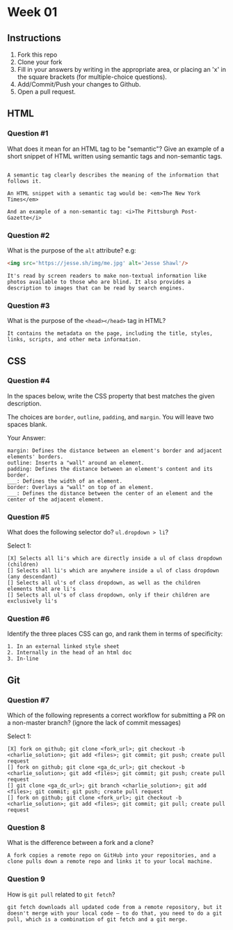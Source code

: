 # Week 01

## Instructions

1. Fork this repo
2. Clone your fork
3. Fill in your answers by writing in the appropriate area, or placing an 'x' in
the square brackets (for multiple-choice questions).
4. Add/Commit/Push your changes to Github.
5. Open a pull request.

## HTML

### Question #1

What does it mean for an HTML tag to be "semantic"? Give an example of a short snippet of HTML written using semantic tags and non-semantic tags.

```text

A semantic tag clearly describes the meaning of the information that follows it.

An HTML snippet with a semantic tag would be: <em>The New York Times</em>

And an example of a non-semantic tag: <i>The Pittsburgh Post-Gazette</i>

```

### Question #2

What is the purpose of the `alt` attribute? e.g:

```html
<img src='https://jesse.sh/img/me.jpg' alt='Jesse Shawl'/>
```

```text
It's read by screen readers to make non-textual information like photos available to those who are blind. It also provides a description to images that can be read by search engines.
```

### Question #3

What is the purpose of the `<head></head>` tag in HTML?


```text
It contains the metadata on the page, including the title, styles, links, scripts, and other meta information.
```

## CSS

### Question #4

In the spaces below, write the CSS property that best matches the given description.

The choices are `border`, `outline`, `padding`, and `margin`. You will leave two spaces blank.

Your Answer:

```text
margin: Defines the distance between an element's border and adjacent elements' borders.
outline: Inserts a "wall" around an element.
padding: Defines the distance between an element's content and its border.
___: Defines the width of an element.
border: Overlays a "wall" on top of an element.
___: Defines the distance between the center of an element and the center of the adjacent element.
```

### Question #5

What does the following selector do?  `ul.dropdown > li`?

Select 1:
```
[X] Selects all li's which are directly inside a ul of class dropdown (children)
[] Selects all li's which are anywhere inside a ul of class dropdown (any descendant)
[] Selects all ul's of class dropdown, as well as the children elements that are li's
[] Selects all ul's of class dropdown, only if their children are exclusively li's
```

### Question #6

Identify the three places CSS can go, and rank them in terms of specificity:

```text
1. In an external linked style sheet
2. Internally in the head of an html doc
3. In-line
```

## Git

### Question #7

Which of the following represents a correct workflow for submitting a PR on a non-master branch?
(ignore the lack of commit messages)

Select 1:
```
[X] fork on github; git clone <fork_url>; git checkout -b <charlie_solution>; git add <files>; git commit; git push; create pull request
[] fork on github; git clone <ga_dc_url>; git checkout -b <charlie_solution>; git add <files>; git commit; git push; create pull request
[] git clone <ga_dc_url>; git branch <charlie_solution>; git add <files>; git commit; git push; create pull request
[] fork on github; git clone <fork_url>; git checkout -b <charlie_solution>; git add <files>; git commit; git pull; create pull request
```

### Question 8

What is the difference between a fork and a clone?

```text
A fork copies a remote repo on GitHub into your repositories, and a clone pulls down a remote repo and links it to your local machine.
```

### Question 9

How is `git pull` related to `git fetch`?

```text
git fetch downloads all updated code from a remote repository, but it doesn't merge with your local code – to do that, you need to do a git pull, which is a combination of git fetch and a git merge.
```
